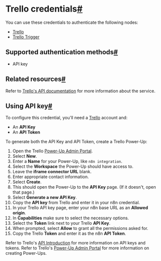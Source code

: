 [](https://github.com/n8n-io/n8n-docs/edit/main/docs/integrations/builtin/credentials/trello.md "Edit this page")

# Trello credentials[#](#trello-credentials "Permanent link")

You can use these credentials to authenticate the following nodes:

*   [Trello](../../app-nodes/n8n-nodes-base.trello/)
*   [Trello Trigger](../../trigger-nodes/n8n-nodes-base.trellotrigger/)

## Supported authentication methods[#](#supported-authentication-methods "Permanent link")

*   API key

## Related resources[#](#related-resources "Permanent link")

Refer to [Trello's API documentation](https://developer.atlassian.com/cloud/trello/guides/rest-api/api-introduction/) for more information about the service.

## Using API key[#](#using-api-key "Permanent link")

To configure this credential, you'll need a [Trello](https://trello.com/) account and:

*   An **API Key**
*   An **API Token**

To generate both the API Key and API Token, create a Trello Power-Up:

1.  Open the Trello [Power-Up Admin Portal](https://trello.com/power-ups/admin).
2.  Select **New**.
3.  Enter a **Name** for your Power-Up, like `n8n integration`.
4.  Select the **Workspace** the Power-Up should have access to.
5.  Leave the **iframe connector URL** blank.
6.  Enter appropriate contact information.
7.  Select **Create**.
8.  This should open the Power-Up to the **API Key** page. (If it doesn't, open that page.)
9.  Select **Generate a new API Key**.
10.  Copy the **API key** from Trello and enter it in your n8n credential.
11.  In your Trello API key page, enter your n8n base URL as an **Allowed origin**.
12.  In **Capabilities** make sure to select the necessary options.
13.  Select the **Token** link next to your Trello **API Key**.
14.  When prompted, select **Allow** to grant all the permissions asked for.
15.  Copy the Trello **Token** and enter it as the n8n **API Token**.

Refer to Trello's [API Introduction](https://developer.atlassian.com/cloud/trello/guides/rest-api/api-introduction/#api-introduction) for more information on API keys and tokens. Refer to Trello's [Power-Up Admin Portal](https://developer.atlassian.com/cloud/trello/guides/power-ups/managing-power-ups/#power-up-admin-portal) for more information on creating Power-Ups.
